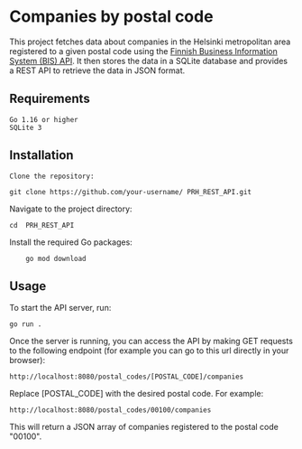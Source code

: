 # Companies by postal code

This project fetches data about companies in the Helsinki metropolitan area registered to a given postal code using the [Finnish Business Information System (BIS) API](https://avoindata.prh.fi/ytj_en.html). It then stores the data in a SQLite database and provides a REST API to retrieve the data in JSON format.

## Requirements

    Go 1.16 or higher
    SQLite 3

## Installation

    Clone the repository:

```
git clone https://github.com/your-username/ PRH_REST_API.git
```

Navigate to the project directory:

```
cd  PRH_REST_API
```

Install the required Go packages:

```
    go mod download
```

## Usage
To start the API server, run:

```
go run .
```

Once the server is running, you can access the API by making GET requests to the following endpoint (for example you can go to this url directly in your browser):

```
http://localhost:8080/postal_codes/[POSTAL_CODE]/companies
```
Replace [POSTAL_CODE] with the desired postal code. For example:

```
http://localhost:8080/postal_codes/00100/companies
```
This will return a JSON array of companies registered to the postal code "00100".

